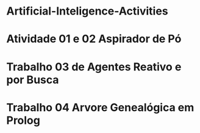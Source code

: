 # Artificial-Inteligence-Activities
###
# Atividade 01 e 02 Aspirador de Pó
# Trabalho 03 de Agentes Reativo e por Busca
# Trabalho 04 Arvore Genealógica em Prolog
